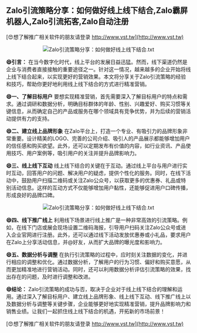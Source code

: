 ## **Zalo引流策略分享：如何做好线上线下结合,Zalo霸屏机器人,Zalo引流拓客,Zalo自动注册**

[😍想了解推广相关软件的朋友请登录 http://www.vst.tw](http://www.vst.tw)

 <center><img src="https://vst.tw/MP4/tuiguang/png/2.png" alt="Zalo引流策略分享：如何做好线上线下结合.txt"></center>

**😄引言：**
在当今数字化时代，线上平台的发展日益迅猛。然而，线下渠道仍然是企业与消费者直接接触的重要途径之一。针对这一情况，越来越多的企业开始将线上线下结合起来，以实现更好的营销效果。本文将分享关于Zalo引流策略的经验和技巧，帮助你更好地利用线上线下结合的方式进行精准营销。

**😄一、了解目标用户**
要想实现精准营销，首先需要深入了解目标用户的特点和需求。通过调研和数据分析，明确目标群体的年龄、性别、兴趣爱好、购买习惯等关键信息，从而确定自己的产品或服务在哪个领域具有竞争优势，并为后续的营销活动提供有力的支持。

**😄二、建立线上品牌形象**
在Zalo平台上，打造一个专业、有吸引力的品牌形象非常重要。设计精美的LOGO、完善的公司介绍、吸引人的产品展示都能够增加用户的信任感和购买欲望。此外，还可以定期发布有价值的内容，如行业资讯、产品使用技巧、用户案例等，吸引用户的关注并提升品牌影响力。

**😄三、线上线下互动**
线上线下结合的关键在于互动。通过线上平台与用户进行实时互动，回答用户的问题、解决用户的疑虑，提供个性化的服务。同时，在线下活动中，鼓励用户扫描二维码或关注Zalo公众号，以获取更多的优惠券、礼品或特别活动信息。这样的互动方式不仅能够增加用户黏性，还能够促进用户口碑传播，形成良好的品牌口碑。

 <center><img src="https://vst.tw/MP4/tuiguang/png/6.png" alt="Zalo引流策略分享：如何做好线上线下结合.txt"></center>

**😄四、线下推广线上**
利用线下场景进行线上推广是一种非常高效的引流策略。例如，在线下门店或展会现场设置二维码海报，引导用户扫码关注Zalo公众号或进入企业官网进行注册。此外，还可以通过线下活动发放优惠券或小礼品，要求用户在Zalo上分享活动信息，并@好友，从而扩大品牌的曝光度和影响力。

**😄五、数据分析与调整**
在执行引流策略的过程中，应时刻关注数据的变化，并进行相应的调整和优化。通过数据分析，了解用户的行为习惯、偏好和购买意愿，从而更加精准地进行营销活动。同时，还可以利用数据分析评估引流策略的效果，找出存在的问题，及时进行调整和改进。

**😄结论：**
Zalo引流策略的成功与否，取决于企业对于线上线下结合的理解和运用。通过深入了解目标用户、建立线上品牌形象、线上线下互动、线下推广线上以及数据分析与调整等关键步骤，企业能够更好地实现精准营销，提升品牌影响力和销售业绩。让我们一起抓住线上线下结合的机遇，开拓新的市场前景！

[😍想了解推广相关软件的朋友请登录 http://www.vst.tw](http://www.vst.tw)



